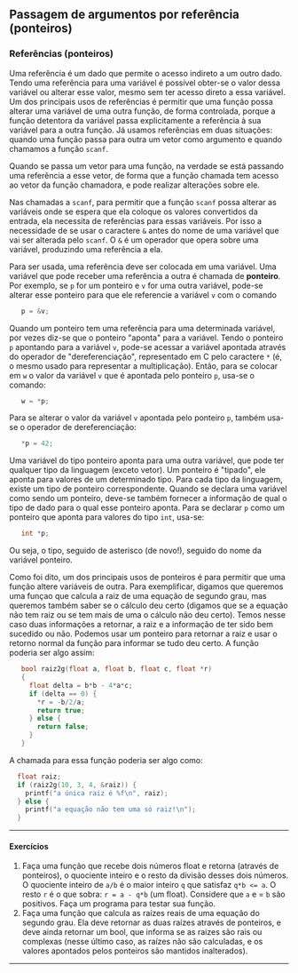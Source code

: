 ## Passagem de argumentos por referência (ponteiros)

### Referências (ponteiros)

Uma referência é um dado que permite o acesso indireto a um outro dado.
Tendo uma referência para uma variável é possível obter-se o valor dessa variável ou alterar esse valor, mesmo sem ter acesso direto a essa variável.
Um dos principais usos de referências é permitir que uma função possa alterar uma variável de uma outra função, de forma controlada, porque a função detentora da variável passa explicitamente a referência à sua variável para a outra função.
Já usamos referências em duas situações: quando uma função passa para outra um vetor como argumento e quando chamamos a função `scanf`.

Quando se passa um vetor para uma função, na verdade se está passando uma referência a esse vetor, de forma que a função chamada tem acesso ao vetor da função chamadora, e pode realizar alterações sobre ele.

Nas chamadas a `scanf`, para permitir que a função `scanf` possa alterar as variáveis onde se espera que ela coloque os valores convertidos da entrada, ela necessita de referências para essas variáveis. Por isso a necessidade de se usar o caractere `&` antes do nome de uma variável que vai ser alterada pelo `scanf`. O `&` é um operador que opera sobre uma variável, produzindo uma referência a ela.

Para ser usada, uma referência deve ser colocada em uma variável.
Uma variável que pode receber uma referência a outra é chamada de **ponteiro**.
Por exemplo, se `p` for um ponteiro e `v` for uma outra variável, pode-se alterar esse ponteiro para que ele referencie a variável `v` com o comando
```c
   p = &v;
```
Quando um ponteiro tem uma referência para uma determinada variável, por vezes diz-se que o ponteiro "aponta" para a variável.
Tendo o ponteiro `p` apontando para a variável `v`, pode-se acessar a variável apontada através do operador de "dereferenciação", representado em C pelo caractere `*` (é, o mesmo usado para representar a multiplicação).
Então, para se colocar em `w` o valor da variável `v` que é apontada pelo ponteiro `p`, usa-se o comando:
```c
   w = *p;
```
Para se alterar o valor da variável `v` apontada pelo ponteiro `p`, também usa-se o operador de dereferenciação:
```c
   *p = 42;
```
Uma variável do tipo ponteiro aponta para uma outra variável, que pode ter qualquer tipo da linguagem (exceto vetor).
Um ponteiro é "tipado", ele aponta para valores de um determinado tipo.
Para cada tipo da linguagem, existe um tipo de ponteiro correspondente.
Quando se declara uma variável como sendo um ponteiro, deve-se também fornecer a informação de qual o tipo de dado para o qual esse ponteiro aponta.
Para se declarar `p` como um ponteiro que aponta para valores do tipo `int`, usa-se:
```c
   int *p;
```
Ou seja, o tipo, seguido de asterisco (de novo!), seguido do nome da variável ponteiro.

Como foi dito, um dos principais usos de ponteiros é para permitir que uma função altere variáveis de outra. 
Para exemplificar, digamos que queremos uma funçao que calcula a raiz de uma equação de segundo grau, mas queremos também saber se o cálculo deu certo (digamos que se a equação não tem raiz ou se tem mais de uma o cálculo não deu certo). Temos nesse caso duas informações a retornar, a raiz e a informação de ter sido bem sucedido ou não. 
Podemos usar um ponteiro para retornar a raiz e usar o retorno normal da função para informar se tudo deu certo. A função poderia ser algo assim:
```c
   bool raiz2g(float a, float b, float c, float *r)
   {
     float delta = b*b - 4*a*c;
     if (delta == 0) {
       *r = -b/2/a;
       return true;
     } else {
       return false;
     }
   }
```
A chamada para essa função poderia ser algo como:
```c
  float raiz;
  if (raiz2g(10, 3, 4, &raiz)) {
    printf("a única raiz é %f\n", raiz);
  } else {
    printf("a equação não tem uma só raiz!\n");
  }
```

* * *

#### Exercícios

1. Faça uma função que recebe dois números float e retorna (através de ponteiros), o quociente inteiro e o resto da divisão desses dois números. O quociente inteiro de `a/b` é o maior inteiro `q` que satisfaz `q*b <= a`. O resto `r` é o que sobra: `r = a - q*b` (um float). Considere que `a` e = `b` são positivos. Faça um programa para testar sua função.
1. Faça uma função que calcula as raízes reais de uma equação do segundo grau. Ela deve retornar as duas raízes através de ponteiros, e deve ainda retornar um bool, que informa se as raizes são rais ou complexas (nesse último caso, as raízes não são calculadas, e os valores apontados pelos ponteiros são mantidos inalterados).


* * *

